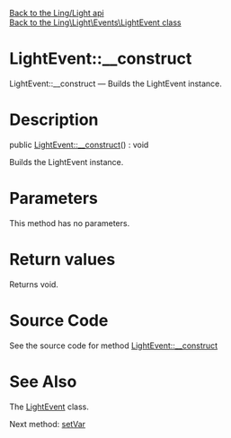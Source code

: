 [Back to the Ling/Light api](https://github.com/lingtalfi/Light/blob/master/doc/api/Ling/Light.md)<br>
[Back to the Ling\Light\Events\LightEvent class](https://github.com/lingtalfi/Light/blob/master/doc/api/Ling/Light/Events/LightEvent.md)


LightEvent::__construct
================



LightEvent::__construct — Builds the LightEvent instance.




Description
================


public [LightEvent::__construct](https://github.com/lingtalfi/Light/blob/master/doc/api/Ling/Light/Events/LightEvent/__construct.md)() : void




Builds the LightEvent instance.




Parameters
================

This method has no parameters.


Return values
================

Returns void.








Source Code
===========
See the source code for method [LightEvent::__construct](https://github.com/lingtalfi/Light/blob/master/Events/LightEvent.php#L44-L49)


See Also
================

The [LightEvent](https://github.com/lingtalfi/Light/blob/master/doc/api/Ling/Light/Events/LightEvent.md) class.

Next method: [setVar](https://github.com/lingtalfi/Light/blob/master/doc/api/Ling/Light/Events/LightEvent/setVar.md)<br>

